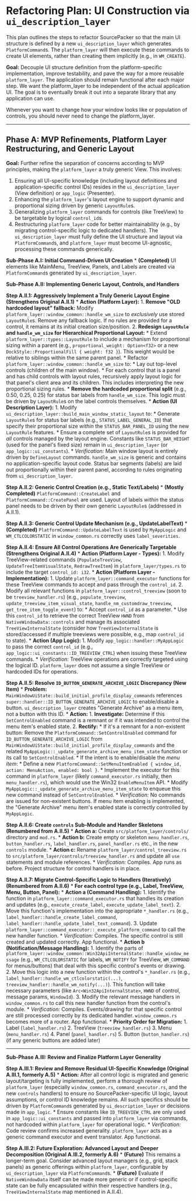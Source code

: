 # Refactoring Plan: UI Construction via `ui_description_layer`

This plan outlines the steps to refactor SourcePacker so that the main UI structure is defined by a new `ui_description_layer` which generates `PlatformCommand`s. The `platform_layer` will then execute these commands to create UI elements, rather than creating them implicitly (e.g., in `WM_CREATE`).

**Goal:** Decouple UI structure definition from the platform-specific implementation, improve testability, and pave the way for a more reusable `platform_layer`. The application should remain functional after each major step. We want the platform_layer to be independent of the actual application UI. The goal is to eventually break it out into a separate library that any application can use.

Whenever you want to change how your window looks like or population of controls, you should never need to change the platform_layer.

---

## Phase A: MVP Refinements, Platform Layer Restructuring, and Generic Layout

**Goal:** Further refine the separation of concerns according to MVP principles, making the `platform_layer` a truly generic View. This involves:
1.  Ensuring all UI-specific knowledge (including layout definitions and application-specific control IDs) resides in the `ui_description_layer` (View definition) or `app_logic` (Presenter).
2.  Enhancing the `platform_layer`'s layout engine to support dynamic and proportional sizing driven by generic `LayoutRule`s.
3.  Generalizing `platform_layer` commands for controls (like TreeView) to be targetable by logical `control_id`s.
4.  Restructuring `platform_layer` code for better maintainability (e.g., by migrating control-specific logic to dedicated handlers).
The `ui_description_layer` must fully define the UI structure and layout via `PlatformCommand`s, and `platform_layer` must become UI-agnostic, processing these commands generically.

**Sub-Phase A.I: Initial Command-Driven UI Creation**
    *   **(Completed)** UI elements like MainMenu, TreeView, Panels, and Labels are created via `PlatformCommand`s generated by `ui_description_layer`.

**Sub-Phase A.II: Implementing Generic Layout, Controls, and Handlers**

**Step A.II.1: Aggressively Implement a Truly Generic Layout Engine (Strengthens Original A.II.1)**
    *   **Action (Platform Layer):**
        1.  **Remove "OLD hardcoded layout" fallback:** Modify `platform_layer::window_common::handle_wm_size` to *exclusively* use stored `LayoutRule`s. Remove any fallback logic. If no rules are provided for a control, it remains at its initial creation size/position.
        2.  **Redesign `LayoutRule` and `handle_wm_size` for Hierarchical Proportional Layout:**
            *   Extend `platform_layer::types::LayoutRule` to include a mechanism for proportional sizing within a parent (e.g., `proportional_weight: Option<f32>` or a new `DockStyle::ProportionalFill { weight: f32 }`). This weight would be relative to siblings within the same parent panel.
            *   Refactor `platform_layer::window_common::handle_wm_size` to:
                *   Lay out top-level controls (children of the main window).
                *   For each control that is a panel and has child controls with layout rules, recursively apply layout logic for that panel's client area and its children. This includes interpreting the new proportional sizing rules.
                *   **Remove the hardcoded proportional split** (e.g., 0.50, 0.25, 0.25) for status bar labels from `handle_wm_size`. This logic must be driven by `LayoutRule`s on the label controls themselves.
    *   **Action (UI Description Layer):**
        1.  Modify `ui_description_layer::build_main_window_static_layout` to:
            *   Generate `LayoutRule`s for status bar labels (e.g., `STATUS_LABEL_GENERAL_ID`) that specify their proportional size *within* the `STATUS_BAR_PANEL_ID` using the new `LayoutRule` features.
            *   Ensure a complete set of `LayoutRule`s is provided for *all* controls managed by the layout engine. Constants like `STATUS_BAR_HEIGHT` (used for the panel's fixed size) remain in `ui_description_layer` (or `app_logic::ui_constants`).
    *   *Verification:* Main window layout is entirely driven by `DefineLayout` commands. `handle_wm_size` is generic and contains no application-specific layout code. Status bar segments (labels) are laid out proportionally within their parent panel, according to rules originating from `ui_description_layer`.

**Step A.II.2: Generic Control Creation (e.g., Static Text/Labels)**
    *   **(Mostly Completed)** `PlatformCommand::CreateLabel` and `PlatformCommand::CreatePanel` are used. Layout of labels *within* the status panel needs to be driven by their own generic `LayoutRule`s (addressed in A.II.1).

**Step A.II.3: Generic Control Update Mechanism (e.g., UpdateLabelText)**
    *   **(Completed)** `PlatformCommand::UpdateLabelText` is used by `MyAppLogic` and `WM_CTLCOLORSTATIC` in `window_common.rs` correctly uses `label_severities`.

**Step A.II.4: Ensure All Control Operations Are Generically Targetable (Strengthens Original A.II.4)**
    *   **Action (Platform Layer - Types):**
        1.  Modify TreeView-related commands (`PopulateTreeView`, `UpdateTreeItemVisualState`, `RedrawTreeItem`) in `platform_layer/types.rs` to include the target `control_id: i32`.
    *   **Action (Platform Layer - Implementation):**
        1.  Update `platform_layer::command_executor` functions for these TreeView commands to accept and pass through the `control_id`.
        2.  Modify all relevant functions in `platform_layer::control_treeview` (soon to be `treeview_handler.rs`) (e.g., `populate_treeview`, `update_treeview_item_visual_state`, `handle_nm_customdraw_treeview`, `get_tree_item_toggle_event`) to:
            *   Accept `control_id` as a parameter.
            *   Use this `control_id` to retrieve the correct TreeView `HWND` from `NativeWindowData::controls` and manage its associated `TreeViewInternalState` (consider how `TreeViewInternalState` is stored/accessed if multiple treeviews were possible, e.g., map `control_id` to state).
    *   **Action (App Logic):**
        1.  Modify `app_logic::handler::MyAppLogic` to pass the correct `control_id` (e.g., `app_logic::ui_constants::ID_TREEVIEW_CTRL`) when issuing these TreeView commands.
    *   *Verification:* TreeView operations are correctly targeted using the logical ID. `platform_layer` does not assume a single TreeView or hardcoded IDs for operations.

**Step A.II.5: Resolve `ID_BUTTON_GENERATE_ARCHIVE_LOGIC` Discrepancy (New Item)**
    *   **Problem:** `MainWindowUiState::build_initial_profile_display_commands` references `super::handler::ID_BUTTON_GENERATE_ARCHIVE_LOGIC` to enable/disable a button. `ui_description_layer` creates "Generate Archive" as a menu item, not a button with this ID.
    *   **Action:**
        1.  **Investigate:** Determine if this `SetControlEnabled` command is a remnant or if it was intended to control the menu item's enabled state.
        2.  **Rectify:**
            *   If it's a remnant for a non-existent button: Remove the `PlatformCommand::SetControlEnabled` command for `ID_BUTTON_GENERATE_ARCHIVE_LOGIC` from `MainWindowUiState::build_initial_profile_display_commands` and the related `MyAppLogic::_update_generate_archive_menu_item_state` function or its call to `SetControlEnabled`.
            *   If the intent is to enable/disable the *menu item*:
                *   Define a new `PlatformCommand::SetMenuItemEnabled { window_id, action: MenuAction, enabled: bool }`.
                *   Implement the executor for this command in `platform_layer` (likely `command_executor.rs` initially, then `menu_handler.rs`), which would use the Win32 `EnableMenuItem` API.
                *   Modify `MyAppLogic::_update_generate_archive_menu_item_state` to enqueue this new command instead of `SetControlEnabled`.
    *   *Verification:* No commands are issued for non-existent buttons. If menu item enabling is implemented, the "Generate Archive" menu item's enabled state is correctly controlled by `MyAppLogic`.

**Step A.II.6: Create `controls` Sub-Module and Handler Skeletons (Renumbered from A.II.5)**
    *   **Action a:** Create `src/platform_layer/controls/` directory and `mod.rs`.
    *   **Action b:** Create empty or skeleton `menu_handler.rs`, `button_handler.rs`, `label_handler.rs`, `panel_handler.rs` etc., in the new `controls` module.
    *   **Action c:** Rename `platform_layer/control_treeview.rs` to `src/platform_layer/controls/treeview_handler.rs` and update all `use` statements and module references.
    *   *Verification:* Compiles. App runs as before. Project structure for control handlers is in place.

**Step A.II.7: Migrate Control-Specific Logic to Handlers (Iteratively) (Renumbered from A.II.6)**
    *   **For each control type (e.g., Label, TreeView, Menu, Button, Panel):**
        *   **Action a (Command Handling):**
            1.  Identify the function in `platform_layer::command_executor.rs` that handles its creation and updates (e.g., `execute_create_label`, `execute_update_label_text`).
            2.  Move this function's implementation into the appropriate `*_handler.rs` (e.g., `label_handler::handle_create_label_command`, `label_handler::handle_update_label_text_command`).
            3.  Update `platform_layer::command_executor::_execute_platform_command` to call the new handler function.
            *   *Verification:* Compiles. The specific control is still created and updated correctly. App functional.
        *   **Action b (Notification/Message Handling):**
            1.  Identify the parts of `platform_layer::window_common::Win32ApiInternalState::handle_window_message` (e.g., `WM_CTLCOLORSTATIC` for labels, `WM_NOTIFY` for TreeView, `WM_COMMAND` for menus/buttons) that deal with this specific control's events or drawing.
            2.  Move this logic into a new function within the control's `*_handler.rs` (e.g., `label_handler::handle_wm_ctlcolorstatic(...)`, `treeview_handler::handle_wm_notify(...)`). This function will take necessary parameters (like `Arc<Win32ApiInternalState>`, `HWND` of control, message params, `WindowId`).
            3.  Modify the relevant message handlers in `window_common.rs` to call this new handler function from the control's module.
            *   *Verification:* Compiles. Events/drawing for that specific control are still processed correctly by its dedicated handler. `window_common.rs` becomes more of a router. App functional.
    *   **Priority Order for Migration:**
        1.  Label (`label_handler.rs`)
        2.  TreeView (`treeview_handler.rs`)
        3.  Menu (`menu_handler.rs`)
        4.  Panel (`panel_handler.rs`)
        5.  Button (`button_handler.rs`) (if any generic buttons are added later)

---

**Sub-Phase A.III: Review and Finalize Platform Layer Generality**

**Step A.III.1: Review and Remove Residual UI-Specific Knowledge (Original A.III.1, formerly A.5)**
    *   **Action:** After all control logic is migrated and generic layout/targeting is fully implemented, perform a thorough review of `platform_layer` (especially `window_common.rs`, `command_executor.rs`, and the new `controls` handlers) to ensure no SourcePacker-specific UI logic, layout assumptions, or control ID knowledge remains. All such specifics should be driven by `PlatformCommand`s generated by `ui_description_layer` or decisions made in `app_logic`.
    *   Ensure constants like `ID_TREEVIEW_CTRL` are only used in `app_logic::ui_constants` and passed into `platform_layer` via commands, not hardcoded within `platform_layer` for operational logic.
    *   *Verification:* Code review confirms increased generality. `platform_layer` acts as a generic command executor and event translator. App functional.

**Step A.III.2: Future Exploration: Advanced Layout and Deeper Decomposition (Original A.III.2, formerly A.6)**
    *   **(Future)** This remains a longer-term goal. Consider advanced layout managers (e.g., grid, stack panels) as generic offerings within `platform_layer`, configurable by `ui_description_layer` via `PlatformCommand`s.
    *   **(Future)** Evaluate if `NativeWindowData` itself can be made more generic or if control-specific state can be fully encapsulated within their respective handlers (e.g., `TreeViewInternalState` map mentioned in A.II.4).

